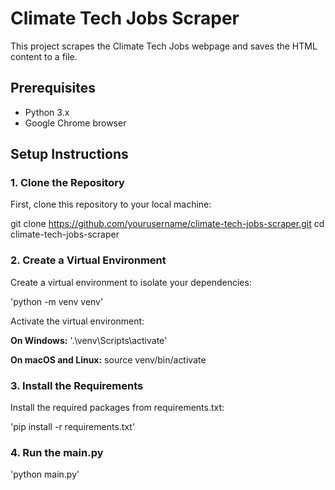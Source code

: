 # Climate Tech Jobs Scraper

This project scrapes the Climate Tech Jobs webpage and saves the HTML content to a file.

## Prerequisites

- Python 3.x
- Google Chrome browser

## Setup Instructions

### 1. Clone the Repository

First, clone this repository to your local machine:

git clone https://github.com/yourusername/climate-tech-jobs-scraper.git
cd climate-tech-jobs-scraper

### 2. Create a Virtual Environment
Create a virtual environment to isolate your dependencies:

'python -m venv venv'

Activate the virtual environment:

**On Windows:**
'.\venv\Scripts\activate'

**On macOS and Linux:**
source venv/bin/activate

### 3. Install the Requirements
Install the required packages from requirements.txt:

'pip install -r requirements.txt'

### 4. Run the main.py

'python main.py'
